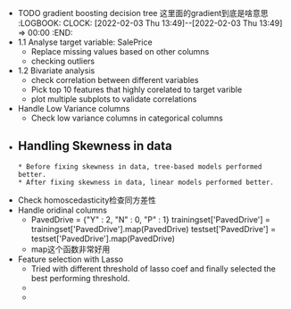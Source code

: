 - TODO gradient boosting decision tree 这里面的gradient到底是啥意思
  :LOGBOOK:
  CLOCK: [2022-02-03 Thu 13:49]--[2022-02-03 Thu 13:49] =>  00:00
  :END:
- 1.1 Analyse target variable: SalePrice
	- Replace missing values based on other columns
	- checking outliers
- 1.2 Bivariate analysis
	- check correlation between different variables
	- Pick top 10 features that highly corelated to target varible
	- plot multiple subplots to validate correlations
- Handle Low Variance columns
	- Check low variance columns in categorical columns
- Handling Skewness in data
	-
	  * Before fixing skewness in data, tree-based models performed better.
	  * After fixing skewness in data, linear models performed better.
- Check homoscedasticity检查同方差性
- Handle oridinal columns
	- PavedDrive =   {"Y" : 2, "N" : 0, "P" : 1}
	  trainingset['PavedDrive'] = trainingset['PavedDrive'].map(PavedDrive)
	  testset['PavedDrive'] = testset['PavedDrive'].map(PavedDrive)
	- map这个函数非常好用
- Feature selection with Lasso
	- Tried with different threshold of lasso coef and finally selected the best performing threshold.
	-
	-